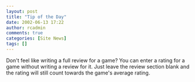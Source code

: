 ```yaml
---
layout: post
title: "Tip of the Day"
date: 2002-06-13 17:22
author: rcadmin
comments: true
categories: [Site News]
tags: []
---
```

Don't feel like writing a full review for a game? You can enter a rating for a game without writing a review for it. Just leave the review section blank and the rating will still count towards the game's average rating.
